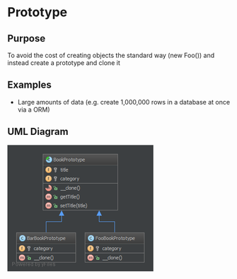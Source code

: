 # Prototype

## Purpose

To avoid the cost of creating objects the standard way (new Foo()) and instead create a prototype and clone it

## Examples

* Large amounts of data (e.g. create 1,000,000 rows in a database at once via a ORM)

## UML Diagram

![Alt Prototype UML Diagram](uml/uml.png)